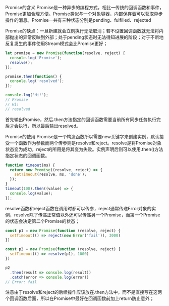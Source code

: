Promise的含义
Promise是一种异步的编程方式，相比一传统的回调函数和事件，Promise更加合理方便。Promise类似与一个对象容器，内部保存着可以获取异步操作的消息。Promise一共有三种状态分别是pending、fulfilled、rejected

Promise的缺点：一旦新建就会立刻执行无法取消；若不设置回调函数就无法将内部抛出的异常反映到外部；处于pending状态时无法得知进展的阶段；对于不断地反复发生的事件使用Stream模式会比Promise更好；
```js
let promise = new Promise(function(resolve, reject) {
  console.log('Promise');
  resolve();
});

promise.then(function() {
  console.log('resolved');
});

console.log('Hi!');
// Promise
// Hi!
// resolved
```
首先输出Promise，然后.then方法指定的回调函数需要当前所有同步任务执行完后才会执行，所以最后输出resolved。

Promise的使用
Promise是一个构造函数所以需要new关键字来创建实例，默认接受一个函数作为参数而两个传参则是resolve和reject。resolve是将Promise对象状态变为成功，reject的所用是将其变为失败。实例声明后则可以使用.then()方法指定状态的回调函数。
```js
function timeout(ms) {
  return new Promise((resolve, reject) => {
    setTimeout(resolve, ms, 'done');
  });
}
timeout(100).then((value) => {
  console.log(value);
});
```

resolve函数和reject函数在调用时都可以传参，reject通常传递Error对象的实例，resolve除了传递正常值以外还可以传递另一个Promise，而第一个Promise的状态会决定第二个Promise的状态；
```js
const p1 = new Promise(function (resolve, reject) {
  setTimeout(() => reject(new Error('fail')), 3000)
})

const p2 = new Promise(function (resolve, reject) {
  setTimeout(() => resolve(p1), 1000)
})

p2
  .then(result => console.log(result))
  .catch(error => console.log(error))
// Error: fail
```
注意由于resolve和reject的后续操作应该放在.then方法中，而不是直接写在这两个回调函数后面，所以在Promise中最好在回调函数前加上return防止意外；